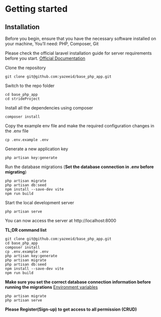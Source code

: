 # Getting started   

## Installation

Before you begin, ensure that you have the necessary software installed on your machine, You’ll need: PHP, Composer, Git

Please check the official laravel installation guide for server requirements before you start. [Official Documentation](https://laravel.com/docs/5.4/installation#installation)

Clone the repository

    git clone git@github.com:yazeeid/base_php_app.git

Switch to the repo folder

    cd base_php_app
    cd strideProject

Install all the dependencies using composer

    composer install

Copy the example env file and make the required configuration changes in the .env file

    cp .env.example .env

Generate a new application key

    php artisan key:generate


Run the database migrations (**Set the database connection in .env before migrating**)

    php artisan migrate
    php artisan db:seed
    npm install --save-dev vite
    npm run build

Start the local development server

    php artisan serve

You can now access the server at http://localhost:8000

**TL;DR command list**

    git clone git@github.com:yazeeid/base_php_app.git
    cd base_php_app
    composer install
    cp .env.example .env
    php artisan key:generate
    php artisan migrate
    php artisan db:seed
    npm install --save-dev vite
    npm run build
    
**Make sure you set the correct database connection information before running the migrations** [Environment variables](#environment-variables)

    php artisan migrate
    php artisan serve

**Please Register(Sign-up) to get access to all permission (CRUD)**
